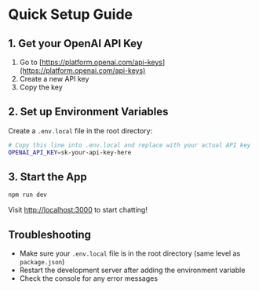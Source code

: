 # Quick Setup Guide

## 1. Get your OpenAI API Key
1. Go to [https://platform.openai.com/api-keys](https://platform.openai.com/api-keys)
2. Create a new API key
3. Copy the key

## 2. Set up Environment Variables
Create a `.env.local` file in the root directory:

```bash
# Copy this line into .env.local and replace with your actual API key
OPENAI_API_KEY=sk-your-api-key-here
```

## 3. Start the App
```bash
npm run dev
```

Visit [http://localhost:3000](http://localhost:3000) to start chatting!

## Troubleshooting
- Make sure your `.env.local` file is in the root directory (same level as `package.json`)
- Restart the development server after adding the environment variable
- Check the console for any error messages 